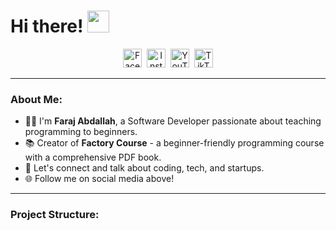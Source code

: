# Hi there! <img src="https://github.com/TheDudeThatCode/TheDudeThatCode/blob/master/Assets/Hi.gif" width="35" />

<p align="center">
<a href="https://www.facebook.com/share/19TZeBjxy8/" target="_blank"><img src="https://cdn.jsdelivr.net/npm/simple-icons@3.0.1/icons/facebook.svg" alt="Facebook" height="30" width="30" /></a>&nbsp;
<a href="https://www.instagram.com/frjbdllh25" target="_blank"><img src="https://cdn.jsdelivr.net/npm/simple-icons@3.0.1/icons/instagram.svg" alt="Instagram" height="30" width="30" /></a>&nbsp;
<a href="https://www.youtube.com/@Fabrica-courses" target="_blank"><img src="https://cdn.jsdelivr.net/npm/simple-icons@3.0.1/icons/youtube.svg" alt="YouTube" height="30" width="30" /></a>&nbsp;
<a href="https://www.tiktok.com/@fr.fdev" target="_blank"><img src="https://cdn.jsdelivr.net/npm/simple-icons@3.0.1/icons/tiktok.svg" alt="TikTok" height="30" width="30" /></a>
</p>

---

### About Me:
- 👨‍💻 I'm **Faraj Abdallah**, a Software Developer passionate about teaching programming to beginners.
- 📚 Creator of **Factory Course** - a beginner-friendly programming course with a comprehensive PDF book.
- 💬 Let's connect and talk about coding, tech, and startups.
- 🌐 Follow me on social media above!

---

### Project Structure:
